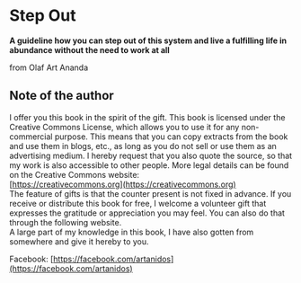 # Step Out  
**A guideline how you can step out of this system and live a fulfilling life in abundance without the need to work at all**

from Olaf Art Ananda

## Note of the author
I offer you this book in the spirit of the gift. This book is licensed under the Creative Commons License, which allows you to use it for any non-commercial purpose. This means that you can copy extracts from the book and use them in blogs, etc., as long as you do not sell or use them as an advertising medium. I hereby request that you also quote the source, so that my work is also accessible to other people. More legal details can be found on the Creative Commons website:  
[https://creativecommons.org](https://creativecommons.org)  
The feature of gifts is that the counter present is not fixed in advance. If you receive or distribute this book for free, I welcome a volunteer gift that expresses the gratitude or appreciation you may feel. You can also do that through the following website.  
A large part of my knowledge in this book, I have also gotten from somewhere and give it hereby to you.

Facebook: 	[https://facebook.com/artanidos](https://facebook.com/artanidos)